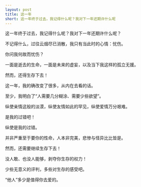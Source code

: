 ```yaml
---
layout: post
title: 这一年
short: 这一年终于过去，我记得什么呢？我对下一年还期许什么呢
---
```


这一年终于过去，我记得什么呢？我对下一年还期许什么呢？

不记得什么，过往云烟尽已消散，我只有当此时的心情：忧伤。

你问我何故而忧伤？

一面是逝去的生命，一面是未来的虚妄，以及当下我这样的孤立无援。

然而，还得生存下去！

这一年，我的确改变了很多，从内在去看的话。

至少，我明白了“人需要几分糊涂、需要少些欲望”。

纵使亲情这般的淡漠，纵使友情如此的罕见，纵使爱情万分艰难。

是我的过错吧！

纵使是我的过错。

并非严重至于要你的性命，人本非完美，悲惨与怪异比比皆是。

然而，还需要继续生存下去！

没人敢、也没人能够，剥夺你生存的权力！

少些无意义的评判，多些对生存的感受吧。

“他人”多少是值得你去爱的。
